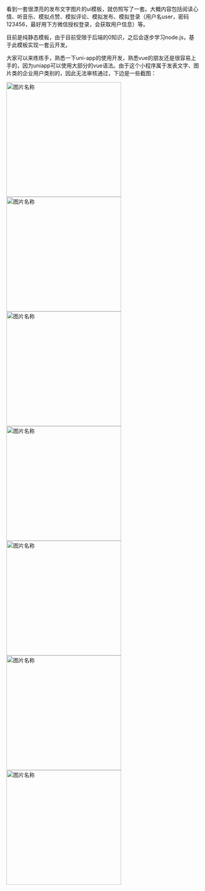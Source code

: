 看到一套很漂亮的发布文字图片的ui模板，就仿照写了一套。大概内容包括阅读心情、听音乐、模拟点赞、模拟评论、模拟发布、模拟登录（用户名user，密码123456，最好用下方微信授权登录，会获取用户信息）等。

目前是纯静态模板，由于目前受限于后端的0知识，之后会逐步学习node.js，基于此模板实现一套云开发。

大家可以来练练手，熟悉一下uni-app的使用开发，熟悉vue的朋友还是很容易上手的，因为uniapp可以使用大部分的vue语法。由于这个小程序属于发表文字、图片类的企业用户类别的，因此无法审核通过，下边是一些截图：

<img src="https://xing-picture.oss-cn-beijing.aliyuncs.com/intro4.jpg" width = "300" alt="图片名称" />

<img src="https://xing-picture.oss-cn-beijing.aliyuncs.com/intro5.jpg" width = "300" alt="图片名称" />

<img src="https://xing-picture.oss-cn-beijing.aliyuncs.com/intro6.jpg" width = "300" alt="图片名称" />

<img src="https://xing-picture.oss-cn-beijing.aliyuncs.com/intro7.jpg" width = "300" alt="图片名称" />

<img src="https://xing-picture.oss-cn-beijing.aliyuncs.com/intro1.jpg" width = "300" alt="图片名称" />

<img src="https://xing-picture.oss-cn-beijing.aliyuncs.com/intro2.jpg" width = "300" alt="图片名称" />

<img src="https://xing-picture.oss-cn-beijing.aliyuncs.com/intro3.jpg" width = "300" alt="图片名称" />
